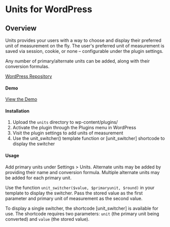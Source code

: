 # Units for WordPress


## Overview

Units provides your users with a way to choose and display their preferred unit of measurement on the fly. The user's preferred unit of measurement is saved via session, cookie, or none – configurable under the plugin settings. 

Any number of primary/alternate units can be added, along with their conversion formulas.

[WordPress Repository](https://wordpress.org/plugins/units/)

#### Demo 
[View the Demo](http://unitswitcher.com)


#### Installation 
1. Upload the `units` directory to wp-content/plugins/
2. Activate the plugin through the Plugins menu in WordPress
3. Visit the plugin settings to add units of measurement
4. Use the unit_switcher() template function or [unit_switcher] shortcode to display the switcher


#### Usage
Add primary units under Settings > Units. Alternate units may be added by providing their name and conversion formula. Multiple alternate units may be added for each primary unit.

Use the function `unit_switcher($value, $primaryunit, $round)` in your template to display the switcher. Pass the stored value as the first parameter and primary unit of measurement as the second value.

To display a single switcher, the shortcode [unit_switcher] is available for use. The shortcode requires two parameters: `unit` (the primary unit being converted) and `value` (the stored value).